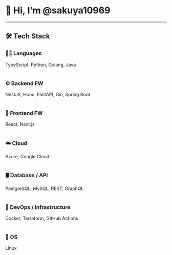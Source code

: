 # 👋 Hi, I’m @sakuya10969

---

## 🛠 Tech Stack

### 🧑‍💻 Languages  
TypeScript, Python, Golang, Java  
<br>

### ⚙️ Backend FW  
NestJS, Hono, FastAPI, Gin, Spring Boot  
<br>

### 🎨 Frontend FW  
React, Next.js  
<br>

### ☁️ Cloud  
Azure, Google Cloud  
<br>

### 🛢️ Database / API  
PostgreSQL, MySQL, REST, GraphQL  
<br>

### 🔧 DevOps / Infrastructure  
Docker, Terraform, GitHub Actions  
<br>

### 🐧 OS  
Linux
